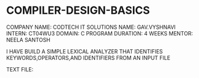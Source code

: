 # COMPILER-DESIGN-BASICS
COMPANY NAME: CODTECH IT SOLUTIONS
NAME: GAV.VYSHNAVI
INTERN: CT04WU3
DOMAIN: C PROGRAM
DURATION: 4 WEEKS
MENTOR: NEELA SANTOSH

I HAVE BUILD A SIMPLE LEXICAL ANALYZER THAT IDENTIFIES KEYWORDS,OPERATORS,AND IDENTIFIERS FROM AN INPUT FILE

TEXT FILE:
